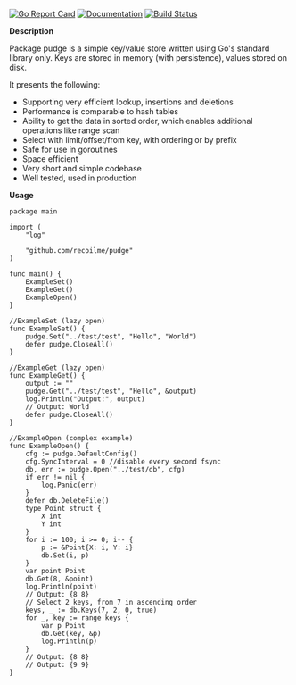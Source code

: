 [![Go Report Card](https://goreportcard.com/badge/github.com/recoilme/pudge)](https://goreportcard.com/report/github.com/recoilme/pudge)
[![Documentation](https://godoc.org/github.com/recoilme/pudge?status.svg)](https://godoc.org/github.com/recoilme/pudge)
[![Build Status](https://travis-ci.org/recoilme/pudge.svg?branch=master)](https://travis-ci.org/recoilme/pudge)

**Description**

Package pudge is a simple key/value store written using Go's standard library only. Keys are stored in memory (with persistence), values stored on disk.

It presents the following:
* Supporting very efficient lookup, insertions and deletions
* Performance is comparable to hash tables
* Ability to get the data in sorted order, which enables additional operations like range scan
* Select with limit/offset/from key, with ordering or by prefix
* Safe for use in goroutines
* Space efficient
* Very short and simple codebase
* Well tested, used in production

**Usage**


```
package main

import (
	"log"

	"github.com/recoilme/pudge"
)

func main() {
	ExampleSet()
	ExampleGet()
	ExampleOpen()
}

//ExampleSet (lazy open)
func ExampleSet() {
	pudge.Set("../test/test", "Hello", "World")
	defer pudge.CloseAll()
}

//ExampleGet (lazy open)
func ExampleGet() {
	output := ""
	pudge.Get("../test/test", "Hello", &output)
	log.Println("Output:", output)
	// Output: World
	defer pudge.CloseAll()
}

//ExampleOpen (complex example)
func ExampleOpen() {
	cfg := pudge.DefaultConfig()
	cfg.SyncInterval = 0 //disable every second fsync
	db, err := pudge.Open("../test/db", cfg)
	if err != nil {
		log.Panic(err)
	}
	defer db.DeleteFile()
	type Point struct {
		X int
		Y int
	}
	for i := 100; i >= 0; i-- {
		p := &Point{X: i, Y: i}
		db.Set(i, p)
	}
	var point Point
	db.Get(8, &point)
	log.Println(point)
	// Output: {8 8}
	// Select 2 keys, from 7 in ascending order
	keys, _ := db.Keys(7, 2, 0, true)
	for _, key := range keys {
		var p Point
		db.Get(key, &p)
		log.Println(p)
	}
	// Output: {8 8}
	// Output: {9 9}
}

```